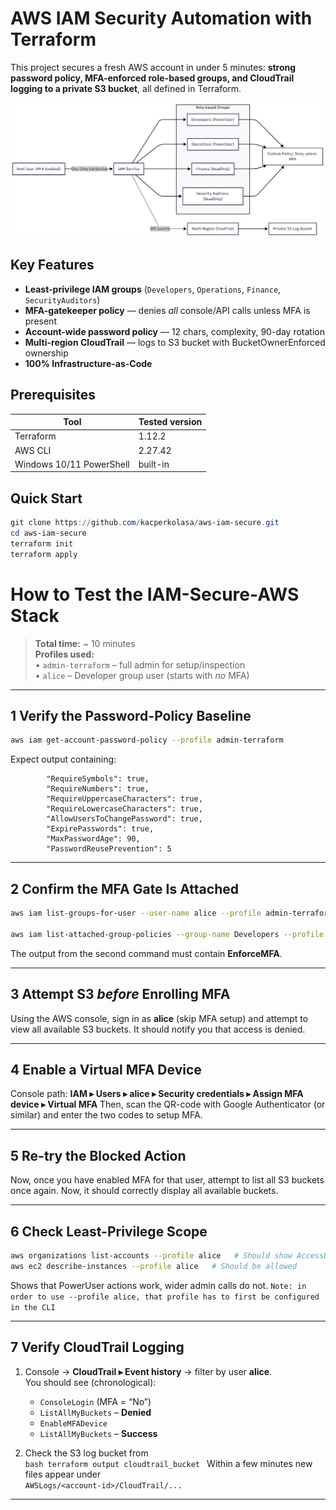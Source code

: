 # AWS IAM Security Automation with Terraform

This project secures a fresh AWS account in under 5 minutes: **strong password policy, MFA-enforced role-based groups, and CloudTrail logging to a private S3 bucket**, all defined in Terraform.

![Architecture Diagram](/docs/diagram.png)

## Key Features
- **Least-privilege IAM groups** (`Developers`, `Operations`, `Finance`, `SecurityAuditors`)
- **MFA-gatekeeper policy** — denies *all* console/API calls unless MFA is present
- **Account-wide password policy** — 12 chars, complexity, 90-day rotation
- **Multi-region CloudTrail** — logs to S3 bucket with BucketOwnerEnforced ownership
- **100% Infrastructure-as-Code**

## Prerequisites
| Tool | Tested version |
|------|----------------|
| Terraform | 1.12.2 |
| AWS CLI | 2.27.42 |
| Windows 10/11 PowerShell | built-in |

## Quick Start
```powershell
git clone https://github.com/kacperkolasa/aws-iam-secure.git
cd aws-iam-secure
terraform init
terraform apply
```

# How to Test the IAM-Secure-AWS Stack

> **Total time:** ~ 10 minutes  
> **Profiles used:**  
> • `admin-terraform` – full admin for setup/inspection  
> • `alice` – Developer group user (starts with *no* MFA)

---

## 1  Verify the Password-Policy Baseline
```bash
aws iam get-account-password-policy --profile admin-terraform
```
Expect output containing:
```"MinimumPasswordLength": 12,
        "RequireSymbols": true,
        "RequireNumbers": true,
        "RequireUppercaseCharacters": true,
        "RequireLowercaseCharacters": true,
        "AllowUsersToChangePassword": true,
        "ExpirePasswords": true,
        "MaxPasswordAge": 90,
        "PasswordReusePrevention": 5
```

---

## 2  Confirm the MFA Gate Is Attached
```bash
aws iam list-groups-for-user --user-name alice --profile admin-terraform

aws iam list-attached-group-policies --group-name Developers --profile admin-terraform
```
The output from the second command must contain **EnforceMFA**.

---

## 3  Attempt S3 _before_ Enrolling MFA
Using the AWS console, sign in as **alice** (skip MFA setup) and attempt to view all available S3 buckets.
It should notify you that access is denied.

---

## 4  Enable a Virtual MFA Device  
Console path: **IAM ▸ Users ▸ alice ▸ Security credentials ▸ Assign MFA device ▸ Virtual MFA** 
Then, scan the QR-code with Google Authenticator (or similar) and enter the two codes to setup MFA.

---

## 5  Re-try the Blocked Action
Now, once you have enabled MFA for that user, attempt to list all S3 buckets once again.
Now, it should correctly display all available buckets.

---

## 6  Check Least-Privilege Scope
```bash
aws organizations list-accounts --profile alice   # Should show AccessDenied
aws ec2 describe-instances --profile alice   # Should be allowed
```
Shows that PowerUser actions work, wider admin calls do not.
``Note: in order to use --profile alice, that profile has to first be configured in the CLI``

---

## 7  Verify CloudTrail Logging
1. Console -> **CloudTrail ▸ Event history** -> filter by user **alice**.  
   You should see (chronological):  
   * `ConsoleLogin` (MFA = “No”)  
   * `ListAllMyBuckets` – **Denied**  
   * `EnableMFADevice` 
   * `ListAllMyBuckets` – **Success**

2. Check the S3 log bucket from  
   ``bash
   terraform output cloudtrail_bucket
   ``
   Within a few minutes new files appear under  
   `AWSLogs/<account-id>/CloudTrail/...`

---